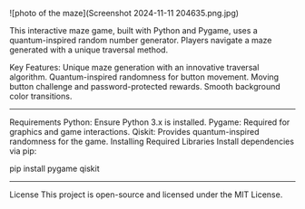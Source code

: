 ![photo of the maze](Screenshot 2024-11-11 204635.png.jpg)

This interactive maze game, built with Python and Pygame, uses a quantum-inspired random number generator. Players navigate a maze generated with a unique traversal method.

Key Features:
Unique maze generation with an innovative traversal algorithm.
Quantum-inspired randomness for button movement.
Moving button challenge and password-protected rewards.
Smooth background color transitions.
___________________________________________________________________________________________________________________________________________________________________________________________________________________
Requirements
Python: Ensure Python 3.x is installed.
Pygame: Required for graphics and game interactions.
Qiskit: Provides quantum-inspired randomness for the game.
Installing Required Libraries
Install dependencies via pip:

pip install pygame qiskit

___________________________________________________________________________________________________________________________________________________________________________________________________________________
License
This project is open-source and licensed under the MIT License.

